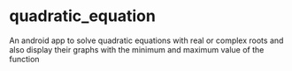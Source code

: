 # quadratic_equation
An android app to solve quadratic equations with real or complex roots and also display their graphs with the minimum and maximum value of the function
